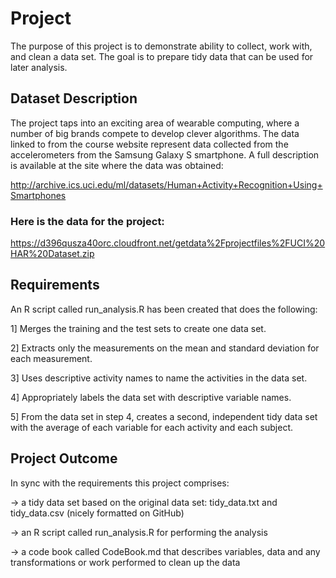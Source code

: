 
# Project

The purpose of this project is to demonstrate ability to collect, work with, and clean a data set. The goal is to prepare tidy data that can be used for later analysis.

## Dataset Description

The project taps into an exciting area of wearable computing, where a number of big brands compete to develop clever algorithms. The data linked to from the course website represent data collected from the accelerometers from the Samsung Galaxy S smartphone. A full description is available at the site where the data was obtained:

http://archive.ics.uci.edu/ml/datasets/Human+Activity+Recognition+Using+Smartphones

### Here is the data for the project:

https://d396qusza40orc.cloudfront.net/getdata%2Fprojectfiles%2FUCI%20HAR%20Dataset.zip

## Requirements

An R script called run_analysis.R has been created that does the following:

1] Merges the training and the test sets to create one data set.

2] Extracts only the measurements on the mean and standard deviation for each measurement.

3] Uses descriptive activity names to name the activities in the data set.

4] Appropriately labels the data set with descriptive variable names.

5] From the data set in step 4, creates a second, independent tidy data set with the average of each variable for each activity and each subject.

## Project Outcome

In sync with the requirements this project comprises:

-> a tidy data set based on the original data set: tidy_data.txt and tidy_data.csv (nicely formatted on GitHub)

-> an R script called run_analysis.R for performing the analysis

-> a code book called CodeBook.md that describes variables, data and any transformations or work performed to clean up the data
